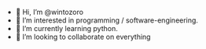 - 👋 Hi, I’m @wintozoro
- 👀 I’m interested in programming / software-engineering.
- 🌱 I’m currently learning python.
- 💞️ I’m looking to collaborate on everything
